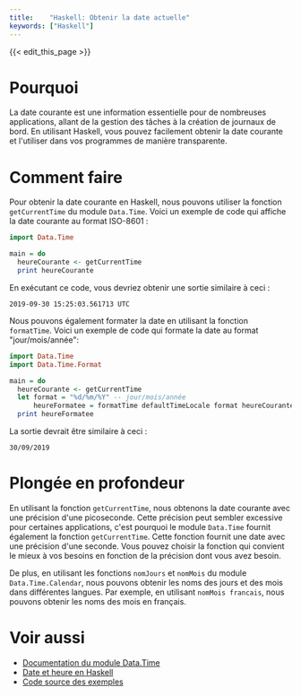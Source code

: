 ```yaml
---
title:    "Haskell: Obtenir la date actuelle"
keywords: ["Haskell"]
---
```


{{< edit_this_page >}}

# Pourquoi

La date courante est une information essentielle pour de nombreuses applications, allant de la gestion des tâches à la création de journaux de bord. En utilisant Haskell, vous pouvez facilement obtenir la date courante et l'utiliser dans vos programmes de manière transparente.

# Comment faire

Pour obtenir la date courante en Haskell, nous pouvons utiliser la fonction ``getCurrentTime`` du module ``Data.Time``. Voici un exemple de code qui affiche la date courante au format ISO-8601 :

```Haskell
import Data.Time

main = do
  heureCourante <- getCurrentTime
  print heureCourante
```

En exécutant ce code, vous devriez obtenir une sortie similaire à ceci :

```
2019-09-30 15:25:03.561713 UTC
```

Nous pouvons également formater la date en utilisant la fonction ``formatTime``. Voici un exemple de code qui formate la date au format "jour/mois/année":

```Haskell
import Data.Time
import Data.Time.Format

main = do
  heureCourante <- getCurrentTime
  let format = "%d/%m/%Y" -- jour/mois/année
      heureFormatee = formatTime defaultTimeLocale format heureCourante
  print heureFormatee
```

La sortie devrait être similaire à ceci :

```
30/09/2019
```

# Plongée en profondeur

En utilisant la fonction ``getCurrentTime``, nous obtenons la date courante avec une précision d'une picoseconde. Cette précision peut sembler excessive pour certaines applications, c'est pourquoi le module ``Data.Time`` fournit également la fonction ``getCurrentTime``. Cette fonction fournit une date avec une précision d'une seconde. Vous pouvez choisir la fonction qui convient le mieux à vos besoins en fonction de la précision dont vous avez besoin.

De plus, en utilisant les fonctions ``nomJours`` et ``nomMois`` du module ``Data.Time.Calendar``, nous pouvons obtenir les noms des jours et des mois dans différentes langues. Par exemple, en utilisant ``nomMois francais``, nous pouvons obtenir les noms des mois en français.

# Voir aussi

- [Documentation du module Data.Time](https://hackage.haskell.org/package/time/docs/Data-Time.html)
- [Date et heure en Haskell](https://wiki.haskell.org/Date_and_time)
- [Code source des exemples](https://github.com/YourUsername/YourProject)